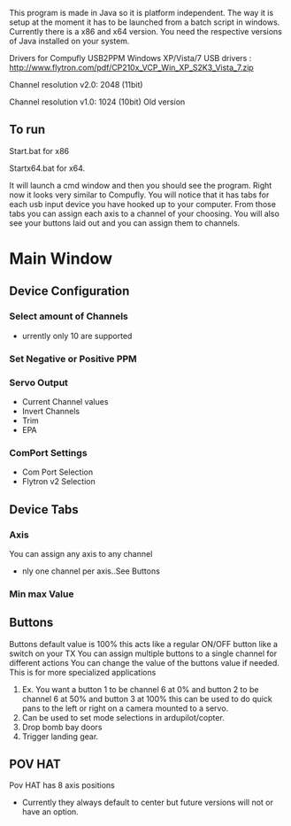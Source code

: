 This program is made in Java so it is platform independent.  The way it is setup at the moment it has to be launched from a batch script in windows. Currently there is a x86 and x64 version. You need the respective versions of Java installed on your system.

Drivers for Compufly USB2PPM
Windows XP/Vista/7  USB drivers : http://www.flytron.com/pdf/CP210x_VCP_Win_XP_S2K3_Vista_7.zip

Channel resolution v2.0:       2048 (11bit)

Channel resolution v1.0:       1024 (10bit) Old version


## To run ##
Start.bat for x86

Startx64.bat for x64.

It will launch a cmd window and then you should see the program.
Right now it looks very similar to Compufly. You will notice that it has tabs for each usb input device you have hooked up to your computer. From those tabs you can assign each axis to a channel of your choosing. You will also see your buttons laid out and you can assign them to channels.

# Main Window #
## Device Configuration ##
### Select amount of Channels ###
  * urrently only 10 are supported
### Set Negative or Positive PPM ###
### Servo Output ###
  * Current Channel values
  * Invert Channels
  * Trim
  * EPA

### ComPort Settings ###
  * Com Port Selection
  * Flytron v2 Selection

## Device Tabs ##
### Axis ###
You can assign any axis to any channel
  * nly one channel per axis..See Buttons
### Min max Value ###
## Buttons ##
Buttons default value is 100% this acts like a regular ON/OFF button like a switch on your TX
You can assign multiple buttons to a single channel for different actions
You can change the value of the buttons value if needed. This is for more specialized applications
  1. Ex. You want a button 1 to be channel 6 at 0% and button 2 to be channel 6 at 50% and button 3        at 100% this can be 	used to do quick pans to the left or right on a camera mounted to a servo.
  1. Can be used to set mode selections in ardupilot/copter.
  1. Drop bomb bay doors
  1. Trigger landing gear.

## POV HAT ##
Pov HAT has 8 axis positions

  * Currently they always default to center but future versions will not or have an option.